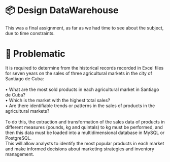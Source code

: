 # :package: Design DataWarehouse

This was a final assignment, as far as we had time to see about the subject, due to time constraints.

# 🧠 Problematic

It is required to determine from the historical records recorded in Excel files for seven years on the sales of three agricultural markets in the city of Santiago de Cuba:</br></br>
• What are the most sold products in each agricultural market in Santiago de Cuba?</br>
• Which is the market with the highest total sales?</br>
• Are there identifiable trends or patterns in the sales of products in the agricultural markets?</br></br>
To do this, the extraction and transformation of the sales data of products in different measures (pounds, kg and quintals) to kg must be performed, and then this data must be loaded into a multidimensional database in MySQL or PostgreSQL.</br>
This will allow analysts to identify the most popular products in each market and make informed decisions about marketing strategies and inventory management.
